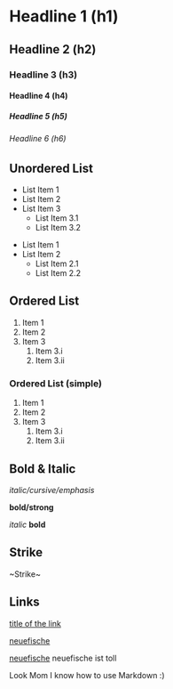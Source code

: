 # Headline 1 (h1)
## Headline 2 (h2)
### Headline 3 (h3)
#### Headline 4 (h4)
##### Headline 5 (h5)
###### Headline 6 (h6)

## Unordered List

* List Item 1
* List Item 2
* List Item 3
   * List Item 3.1
   * List Item 3.2

- List Item 1
- List Item 2
   - List Item 2.1
   - List Item 2.2

## Ordered List

1. Item 1
2. Item 2
3. Item 3
   1. Item 3.i
   2. Item 3.ii

### Ordered List (simple)

1. Item 1
1. Item 2
1. Item 3
   1. Item 3.i
   1. Item 3.ii

## Bold & Italic

*italic/cursive/emphasis*

**bold/strong**

_italic_
__bold__

## Strike

~Strike~

## Links

[title of the link](https://www.neuefische.de)

[neuefische][neuefische]

[neuefische][neuefische] neuefische ist toll




Look Mom I know how to use Markdown :)

[neuefische]: https://www.neuefische.de
[google]: https://www.google.com
